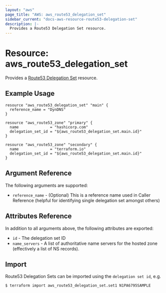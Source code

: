 ```yaml
---
layout: "aws"
page_title: "AWS: aws_route53_delegation_set"
sidebar_current: "docs-aws-resource-route53-delegation-set"
description: |-
  Provides a Route53 Delegation Set resource.
---
```


# Resource: aws_route53_delegation_set

Provides a [Route53 Delegation Set](https://docs.aws.amazon.com/Route53/latest/APIReference/actions-on-reusable-delegation-sets.html) resource.

## Example Usage

```hcl
resource "aws_route53_delegation_set" "main" {
  reference_name = "DynDNS"
}

resource "aws_route53_zone" "primary" {
  name              = "hashicorp.com"
  delegation_set_id = "${aws_route53_delegation_set.main.id}"
}

resource "aws_route53_zone" "secondary" {
  name              = "terraform.io"
  delegation_set_id = "${aws_route53_delegation_set.main.id}"
}
```

## Argument Reference

The following arguments are supported:

* `reference_name` - (Optional) This is a reference name used in Caller Reference
  (helpful for identifying single delegation set amongst others)

## Attributes Reference

In addition to all arguments above, the following attributes are exported:

* `id` - The delegation set ID
* `name_servers` - A list of authoritative name servers for the hosted zone
  (effectively a list of NS records).



## Import

Route53 Delegation Sets can be imported using the `delegation set id`, e.g.

```
$ terraform import aws_route53_delegation_set.set1 N1PA6795SAMPLE
```
